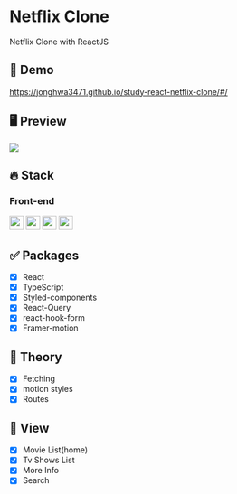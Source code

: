 # Netflix Clone
Netflix Clone with ReactJS

## 🔗 Demo
https://jonghwa3471.github.io/study-react-netflix-clone/#/

## 🖥 Preview
<img src="preview-netflix.png"/>

## 🔥 Stack

### Front-end

<img height='25' src="https://img.shields.io/badge/React-61DAFB?style=flat-square&logo=React&logoColor=white"/> <img height='25' src="https://img.shields.io/badge/TypeScript-3178C6?style=flat-square&logo=TypeScript&logoColor=white"/> <img height='25' src="https://img.shields.io/badge/styled-components-DB7093?style=flat-square&logo=styled-components CSS&logoColor=white"/> <img height='25' src="https://img.shields.io/badge/Framer-0055FF?style=flat-square&logo=Framer CSS&logoColor=white"/>

## ✅ Packages

- [x] React
- [x] TypeScript
- [x] Styled-components
- [x] React-Query
- [x] react-hook-form
- [x] Framer-motion

## 📖 Theory

- [x] Fetching
- [x] motion styles
- [x] Routes

## 📱 View

- [x] Movie List(home)
- [x] Tv Shows List
- [x] More Info
- [x] Search
